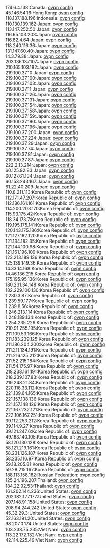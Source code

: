 174.6.4.138:Canada: [ovpn config](vpn/174_6_4_138.ovpn)  
45.146.54.16:Hong Kong: [ovpn config](vpn/45_146_54_16.ovpn)  
118.137.188.196:Indonesia: [ovpn config](vpn/118_137_188_196.ovpn)  
110.130.139.162:Japan: [ovpn config](vpn/110_130_139_162.ovpn)  
113.147.252.50:Japan: [ovpn config](vpn/113_147_252_50.ovpn)  
116.65.103.203:Japan: [ovpn config](vpn/116_65_103_203.ovpn)  
116.82.4.64:Japan: [ovpn config](vpn/116_82_4_64.ovpn)  
118.240.116.36:Japan: [ovpn config](vpn/118_240_116_36.ovpn)  
131.147.60.40:Japan: [ovpn config](vpn/131_147_60_40.ovpn)  
14.3.79.38:Japan: [ovpn config](vpn/14_3_79_38.ovpn)  
203.136.137.107:Japan: [ovpn config](vpn/203_136_137_107.ovpn)  
210.165.103.182:Japan: [ovpn config](vpn/210_165_103_182.ovpn)  
219.100.37.10:Japan: [ovpn config](vpn/219_100_37_10.ovpn)  
219.100.37.100:Japan: [ovpn config](vpn/219_100_37_100.ovpn)  
219.100.37.103:Japan: [ovpn config](vpn/219_100_37_103.ovpn)  
219.100.37.11:Japan: [ovpn config](vpn/219_100_37_11.ovpn)  
219.100.37.126:Japan: [ovpn config](vpn/219_100_37_126.ovpn)  
219.100.37.131:Japan: [ovpn config](vpn/219_100_37_131.ovpn)  
219.100.37.154:Japan: [ovpn config](vpn/219_100_37_154.ovpn)  
219.100.37.158:Japan: [ovpn config](vpn/219_100_37_158.ovpn)  
219.100.37.159:Japan: [ovpn config](vpn/219_100_37_159.ovpn)  
219.100.37.190:Japan: [ovpn config](vpn/219_100_37_190.ovpn)  
219.100.37.196:Japan: [ovpn config](vpn/219_100_37_196.ovpn)  
219.100.37.200:Japan: [ovpn config](vpn/219_100_37_200.ovpn)  
219.100.37.224:Japan: [ovpn config](vpn/219_100_37_224.ovpn)  
219.100.37.29:Japan: [ovpn config](vpn/219_100_37_29.ovpn)  
219.100.37.74:Japan: [ovpn config](vpn/219_100_37_74.ovpn)  
219.100.37.81:Japan: [ovpn config](vpn/219_100_37_81.ovpn)  
219.100.37.87:Japan: [ovpn config](vpn/219_100_37_87.ovpn)  
222.2.13.214:Japan: [ovpn config](vpn/222_2_13_214.ovpn)  
60.125.92.83:Japan: [ovpn config](vpn/60_125_92_83.ovpn)  
60.127.61.134:Japan: [ovpn config](vpn/60_127_61_134.ovpn)  
60.153.243.167:Japan: [ovpn config](vpn/60_153_243_167.ovpn)  
61.22.40.209:Japan: [ovpn config](vpn/61_22_40_209.ovpn)  
110.8.211.113:Korea Republic of: [ovpn config](vpn/110_8_211_113.ovpn)  
112.171.47.207:Korea Republic of: [ovpn config](vpn/112_171_47_207.ovpn)  
112.186.161.161:Korea Republic of: [ovpn config](vpn/112_186_161_161.ovpn)  
114.200.203.170:Korea Republic of: [ovpn config](vpn/114_200_203_170.ovpn)  
115.93.175.42:Korea Republic of: [ovpn config](vpn/115_93_175_42.ovpn)  
118.34.173.7:Korea Republic of: [ovpn config](vpn/118_34_173_7.ovpn)  
119.195.175.141:Korea Republic of: [ovpn config](vpn/119_195_175_141.ovpn)  
120.143.175.186:Korea Republic of: [ovpn config](vpn/120_143_175_186.ovpn)  
121.127.162.120:Korea Republic of: [ovpn config](vpn/121_127_162_120.ovpn)  
121.134.182.35:Korea Republic of: [ovpn config](vpn/121_134_182_35.ovpn)  
121.144.100.98:Korea Republic of: [ovpn config](vpn/121_144_100_98.ovpn)  
121.161.196.109:Korea Republic of: [ovpn config](vpn/121_161_196_109.ovpn)  
123.213.189.136:Korea Republic of: [ovpn config](vpn/123_213_189_136.ovpn)  
125.139.149.36:Korea Republic of: [ovpn config](vpn/125_139_149_36.ovpn)  
14.33.14.168:Korea Republic of: [ovpn config](vpn/14_33_14_168.ovpn)  
14.46.136.215:Korea Republic of: [ovpn config](vpn/14_46_136_215.ovpn)  
175.195.95.136:Korea Republic of: [ovpn config](vpn/175_195_95_136.ovpn)  
180.231.34.148:Korea Republic of: [ovpn config](vpn/180_231_34_148.ovpn)  
182.229.100.130:Korea Republic of: [ovpn config](vpn/182_229_100_130.ovpn)  
1.230.3.87:Korea Republic of: [ovpn config](vpn/1_230_3_87.ovpn)  
1.239.59.177:Korea Republic of: [ovpn config](vpn/1_239_59_177.ovpn)  
1.239.8.56:Korea Republic of: [ovpn config](vpn/1_239_8_56.ovpn)  
1.246.213.114:Korea Republic of: [ovpn config](vpn/1_246_213_114.ovpn)  
1.248.189.134:Korea Republic of: [ovpn config](vpn/1_248_189_134.ovpn)  
1.254.235.229:Korea Republic of: [ovpn config](vpn/1_254_235_229.ovpn)  
210.91.255.195:Korea Republic of: [ovpn config](vpn/210_91_255_195.ovpn)  
211.109.53.166:Korea Republic of: [ovpn config](vpn/211_109_53_166.ovpn)  
211.183.239.125:Korea Republic of: [ovpn config](vpn/211_183_239_125.ovpn)  
211.186.204.200:Korea Republic of: [ovpn config](vpn/211_186_204_200.ovpn)  
211.211.134.191:Korea Republic of: [ovpn config](vpn/211_211_134_191.ovpn)  
211.216.125.212:Korea Republic of: [ovpn config](vpn/211_216_125_212.ovpn)  
211.52.215.184:Korea Republic of: [ovpn config](vpn/211_52_215_184.ovpn)  
211.54.175.97:Korea Republic of: [ovpn config](vpn/211_54_175_97.ovpn)  
218.238.161.191:Korea Republic of: [ovpn config](vpn/218_238_161_191.ovpn)  
218.239.107.83:Korea Republic of: [ovpn config](vpn/218_239_107_83.ovpn)  
219.248.21.84:Korea Republic of: [ovpn config](vpn/219_248_21_84.ovpn)  
220.118.33.112:Korea Republic of: [ovpn config](vpn/220_118_33_112.ovpn)  
221.139.64.165:Korea Republic of: [ovpn config](vpn/221_139_64_165.ovpn)  
221.157.138.136:Korea Republic of: [ovpn config](vpn/221_157_138_136.ovpn)  
221.157.148.126:Korea Republic of: [ovpn config](vpn/221_157_148_126.ovpn)  
221.167.232.121:Korea Republic of: [ovpn config](vpn/221_167_232_121.ovpn)  
222.106.167.251:Korea Republic of: [ovpn config](vpn/222_106_167_251.ovpn)  
39.112.253.212:Korea Republic of: [ovpn config](vpn/39_112_253_212.ovpn)  
39.114.9.27:Korea Republic of: [ovpn config](vpn/39_114_9_27.ovpn)  
39.121.247.6:Korea Republic of: [ovpn config](vpn/39_121_247_6.ovpn)  
49.163.140.105:Korea Republic of: [ovpn config](vpn/49_163_140_105.ovpn)  
58.120.130.128:Korea Republic of: [ovpn config](vpn/58_120_130_128.ovpn)  
58.121.219.161:Korea Republic of: [ovpn config](vpn/58_121_219_161.ovpn)  
58.231.126.187:Korea Republic of: [ovpn config](vpn/58_231_126_187.ovpn)  
58.235.116.97:Korea Republic of: [ovpn config](vpn/58_235_116_97.ovpn)  
59.18.205.81:Korea Republic of: [ovpn config](vpn/59_18_205_81.ovpn)  
59.28.215.167:Korea Republic of: [ovpn config](vpn/59_28_215_167.ovpn)  
188.113.158.182:Russian Federation: [ovpn config](vpn/188_113_158_182.ovpn)  
125.24.196.207:Thailand: [ovpn config](vpn/125_24_196_207.ovpn)  
184.22.92.53:Thailand: [ovpn config](vpn/184_22_92_53.ovpn)  
161.202.144.236:United States: [ovpn config](vpn/161_202_144_236.ovpn)  
202.182.127.177:United States: [ovpn config](vpn/202_182_127_177.ovpn)  
207.148.91.158:United States: [ovpn config](vpn/207_148_91_158.ovpn)  
208.94.244.242:United States: [ovpn config](vpn/208_94_244_242.ovpn)  
45.32.29.3:United States: [ovpn config](vpn/45_32_29_3.ovpn)  
52.163.191.20:United States: [ovpn config](vpn/52_163_191_20.ovpn)  
98.207.0.174:United States: [ovpn config](vpn/98_207_0_174.ovpn)  
103.238.75.235:Viet Nam: [ovpn config](vpn/103_238_75_235.ovpn)  
113.22.172.132:Viet Nam: [ovpn config](vpn/113_22_172_132.ovpn)  
42.114.225.49:Viet Nam: [ovpn config](vpn/42_114_225_49.ovpn)  
